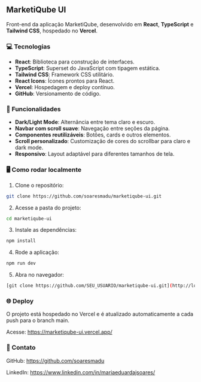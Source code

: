 ## MarketiQube UI

Front-end da aplicação MarketiQube, desenvolvido em **React**, **TypeScript** e **Tailwind CSS**, hospedado no **Vercel**.

### 💻 Tecnologias

- **React**: Biblioteca para construção de interfaces.
- **TypeScript**: Superset do JavaScript com tipagem estática.
- **Tailwind CSS**: Framework CSS utilitário.
- **React Icons**: Ícones prontos para React.
- **Vercel**: Hospedagem e deploy contínuo.
- **GitHub**: Versionamento de código.

### 🚀 Funcionalidades

- **Dark/Light Mode**: Alternância entre tema claro e escuro.
- **Navbar com scroll suave**: Navegação entre seções da página.
- **Componentes reutilizáveis**: Botões, cards e outros elementos.
- **Scroll personalizado**: Customização de cores do scrollbar para claro e dark mode.
- **Responsivo**: Layout adaptável para diferentes tamanhos de tela.

### 🖥️ Como rodar localmente

1. Clone o repositório:

```bash
git clone https://github.com/soaresmadu/marketiqube-ui.git
```

2. Acesse a pasta do projeto:
```bash
cd marketiqube-ui
```

3. Instale as dependências:
```bash
npm install
```

4. Rode a aplicação:
```bash
npm run dev
```

5. Abra no navegador:
```bash
[git clone https://github.com/SEU_USUARIO/marketiqube-ui.git](http://localhost:3000)
```

### 🌐 Deploy

O projeto está hospedado no Vercel e é atualizado automaticamente a cada push para o branch main.

Acesse: https://marketiqube-ui.vercel.app/

### 📌 Contato

GitHub: https://github.com/soaresmadu

LinkedIn: https://www.linkedin.com/in/mariaeduardajsoares/

